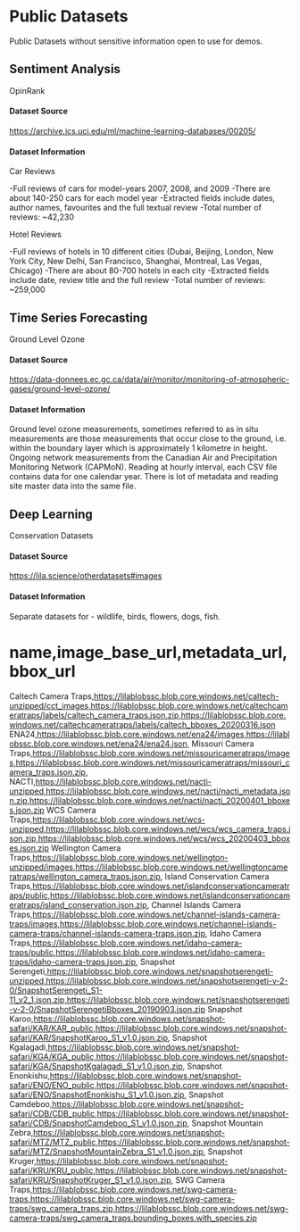 # Public Datasets
Public Datasets without sensitive information open to use for demos.

## Sentiment Analysis

OpinRank

#### Dataset Source
https://archive.ics.uci.edu/ml/machine-learning-databases/00205/

#### Dataset Information
Car Reviews

-Full reviews of cars for model-years 2007, 2008, and 2009 -There are about 140-250 cars for each model year -Extracted fields include dates, author names, favourites and the full textual review -Total number of reviews: ~42,230

Hotel Reviews

-Full reviews of hotels in 10 different cities (Dubai, Beijing, London, New York City, New Delhi, San Francisco, Shanghai, Montreal, Las Vegas, Chicago) -There are about 80-700 hotels in each city -Extracted fields include date, review title and the full review -Total number of reviews: ~259,000

## Time Series Forecasting

Ground Level Ozone

#### Dataset Source
https://data-donnees.ec.gc.ca/data/air/monitor/monitoring-of-atmospheric-gases/ground-level-ozone/

#### Dataset Information

Ground level ozone measurements, sometimes referred to as in situ measurements are those measurements that occur close to the ground, i.e. within the boundary layer which is approximately 1 kilometre in height. Ongoing network measurements from the Canadian Air and Precipitation Monitoring Network (CAPMoN). Reading at hourly interval, each CSV file contains data for one calendar year. There is lot of metadata and reading site master data into the same file.

## Deep Learning

Conservation Datasets

#### Dataset Source
https://lila.science/otherdatasets#images

#### Dataset Information

Separate datasets for - wildlife, birds, flowers, dogs, fish.

# name,image_base_url,metadata_url,bbox_url
Caltech Camera Traps,https://lilablobssc.blob.core.windows.net/caltech-unzipped/cct_images,https://lilablobssc.blob.core.windows.net/caltechcameratraps/labels/caltech_camera_traps.json.zip,https://lilablobssc.blob.core.windows.net/caltechcameratraps/labels/caltech_bboxes_20200316.json
ENA24,https://lilablobssc.blob.core.windows.net/ena24/images,https://lilablobssc.blob.core.windows.net/ena24/ena24.json,
Missouri Camera Traps,https://lilablobssc.blob.core.windows.net/missouricameratraps/images,https://lilablobssc.blob.core.windows.net/missouricameratraps/missouri_camera_traps.json.zip,
NACTI,https://lilablobssc.blob.core.windows.net/nacti-unzipped,https://lilablobssc.blob.core.windows.net/nacti/nacti_metadata.json.zip,https://lilablobssc.blob.core.windows.net/nacti/nacti_20200401_bboxes.json.zip
WCS Camera Traps,https://lilablobssc.blob.core.windows.net/wcs-unzipped,https://lilablobssc.blob.core.windows.net/wcs/wcs_camera_traps.json.zip,https://lilablobssc.blob.core.windows.net/wcs/wcs_20200403_bboxes.json.zip
Wellington Camera Traps,https://lilablobssc.blob.core.windows.net/wellington-unzipped/images,https://lilablobssc.blob.core.windows.net/wellingtoncameratraps/wellington_camera_traps.json.zip,
Island Conservation Camera Traps,https://lilablobssc.blob.core.windows.net/islandconservationcameratraps/public,https://lilablobssc.blob.core.windows.net/islandconservationcameratraps/island_conservation.json.zip,
Channel Islands Camera Traps,https://lilablobssc.blob.core.windows.net/channel-islands-camera-traps/images,https://lilablobssc.blob.core.windows.net/channel-islands-camera-traps/channel-islands-camera-traps.json.zip,
Idaho Camera Traps,https://lilablobssc.blob.core.windows.net/idaho-camera-traps/public,https://lilablobssc.blob.core.windows.net/idaho-camera-traps/idaho-camera-traps.json.zip,
Snapshot Serengeti,https://lilablobssc.blob.core.windows.net/snapshotserengeti-unzipped,https://lilablobssc.blob.core.windows.net/snapshotserengeti-v-2-0/SnapshotSerengeti_S1-11_v2_1.json.zip,https://lilablobssc.blob.core.windows.net/snapshotserengeti-v-2-0/SnapshotSerengetiBboxes_20190903.json.zip
Snapshot Karoo,https://lilablobssc.blob.core.windows.net/snapshot-safari/KAR/KAR_public,https://lilablobssc.blob.core.windows.net/snapshot-safari/KAR/SnapshotKaroo_S1_v1.0.json.zip,
Snapshot Kgalagadi,https://lilablobssc.blob.core.windows.net/snapshot-safari/KGA/KGA_public,https://lilablobssc.blob.core.windows.net/snapshot-safari/KGA/SnapshotKgalagadi_S1_v1.0.json.zip,
Snapshot Enonkishu,https://lilablobssc.blob.core.windows.net/snapshot-safari/ENO/ENO_public,https://lilablobssc.blob.core.windows.net/snapshot-safari/ENO/SnapshotEnonkishu_S1_v1.0.json.zip,
Snapshot Camdeboo,https://lilablobssc.blob.core.windows.net/snapshot-safari/CDB/CDB_public,https://lilablobssc.blob.core.windows.net/snapshot-safari/CDB/SnapshotCamdeboo_S1_v1.0.json.zip,
Snapshot Mountain Zebra,https://lilablobssc.blob.core.windows.net/snapshot-safari/MTZ/MTZ_public,https://lilablobssc.blob.core.windows.net/snapshot-safari/MTZ/SnapshotMountainZebra_S1_v1.0.json.zip,
Snapshot Kruger,https://lilablobssc.blob.core.windows.net/snapshot-safari/KRU/KRU_public,https://lilablobssc.blob.core.windows.net/snapshot-safari/KRU/SnapshotKruger_S1_v1.0.json.zip,
SWG Camera Traps,https://lilablobssc.blob.core.windows.net/swg-camera-traps,https://lilablobssc.blob.core.windows.net/swg-camera-traps/swg_camera_traps.zip,https://lilablobssc.blob.core.windows.net/swg-camera-traps/swg_camera_traps.bounding_boxes.with_species.zip
